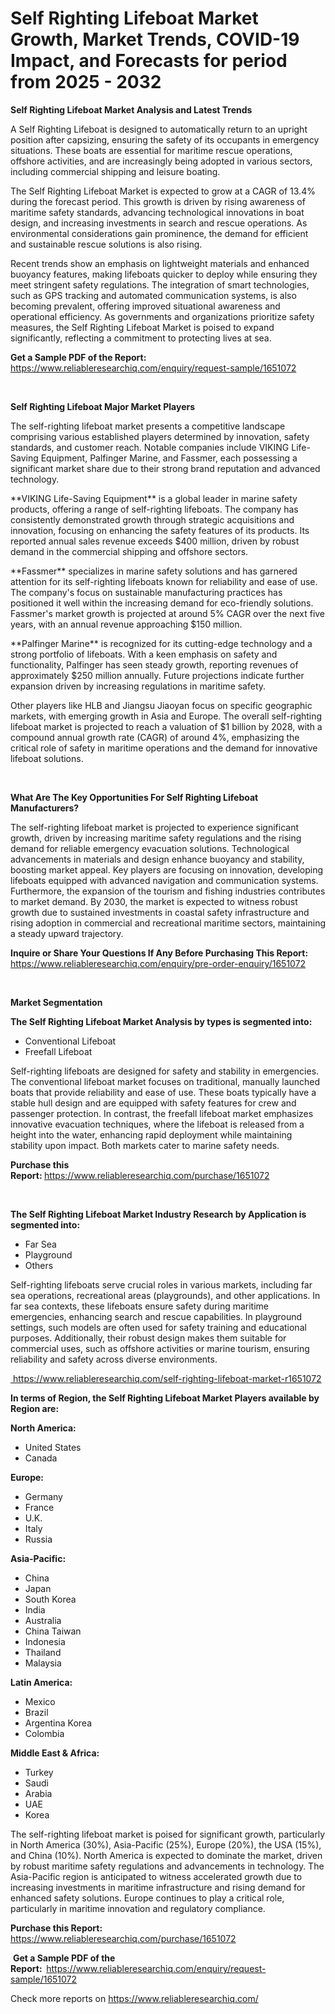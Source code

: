 <p><h1>Self Righting Lifeboat Market Growth, Market Trends, COVID-19 Impact, and Forecasts for period from 2025 - 2032</h1></p><p><strong>Self Righting Lifeboat Market Analysis and Latest Trends</strong></p>
<p><p>A Self Righting Lifeboat is designed to automatically return to an upright position after capsizing, ensuring the safety of its occupants in emergency situations. These boats are essential for maritime rescue operations, offshore activities, and are increasingly being adopted in various sectors, including commercial shipping and leisure boating.</p><p>The Self Righting Lifeboat Market is expected to grow at a CAGR of 13.4% during the forecast period. This growth is driven by rising awareness of maritime safety standards, advancing technological innovations in boat design, and increasing investments in search and rescue operations. As environmental considerations gain prominence, the demand for efficient and sustainable rescue solutions is also rising.</p><p>Recent trends show an emphasis on lightweight materials and enhanced buoyancy features, making lifeboats quicker to deploy while ensuring they meet stringent safety regulations. The integration of smart technologies, such as GPS tracking and automated communication systems, is also becoming prevalent, offering improved situational awareness and operational efficiency. As governments and organizations prioritize safety measures, the Self Righting Lifeboat Market is poised to expand significantly, reflecting a commitment to protecting lives at sea.</p></p>
<p><strong>Get a Sample PDF of the Report:&nbsp;</strong> <a href="https://www.reliableresearchiq.com/enquiry/request-sample/1651072?utm_campaign=3006&utm_medium=2&utm_source=Github&utm_content=ia&utm_term=08042025&utm_id=self-righting-lifeboat">https://www.reliableresearchiq.com/enquiry/request-sample/1651072</a></p>
<p>&nbsp;</p>
<p><strong>Self Righting Lifeboat Major Market Players</strong></p>
<p><p>The self-righting lifeboat market presents a competitive landscape comprising various established players determined by innovation, safety standards, and customer reach. Notable companies include VIKING Life-Saving Equipment, Palfinger Marine, and Fassmer, each possessing a significant market share due to their strong brand reputation and advanced technology.</p><p>**VIKING Life-Saving Equipment** is a global leader in marine safety products, offering a range of self-righting lifeboats. The company has consistently demonstrated growth through strategic acquisitions and innovation, focusing on enhancing the safety features of its products. Its reported annual sales revenue exceeds $400 million, driven by robust demand in the commercial shipping and offshore sectors.</p><p>**Fassmer** specializes in marine safety solutions and has garnered attention for its self-righting lifeboats known for reliability and ease of use. The company's focus on sustainable manufacturing practices has positioned it well within the increasing demand for eco-friendly solutions. Fassmer's market growth is projected at around 5% CAGR over the next five years, with an annual revenue approaching $150 million.</p><p>**Palfinger Marine** is recognized for its cutting-edge technology and a strong portfolio of lifeboats. With a keen emphasis on safety and functionality, Palfinger has seen steady growth, reporting revenues of approximately $250 million annually. Future projections indicate further expansion driven by increasing regulations in maritime safety.</p><p>Other players like HLB and Jiangsu Jiaoyan focus on specific geographic markets, with emerging growth in Asia and Europe. The overall self-righting lifeboat market is projected to reach a valuation of $1 billion by 2028, with a compound annual growth rate (CAGR) of around 4%, emphasizing the critical role of safety in maritime operations and the demand for innovative lifeboat solutions.</p></p>
<p>&nbsp;</p>
<p><strong>What Are The Key Opportunities For Self Righting Lifeboat Manufacturers?</strong></p>
<p><p>The self-righting lifeboat market is projected to experience significant growth, driven by increasing maritime safety regulations and the rising demand for reliable emergency evacuation solutions. Technological advancements in materials and design enhance buoyancy and stability, boosting market appeal. Key players are focusing on innovation, developing lifeboats equipped with advanced navigation and communication systems. Furthermore, the expansion of the tourism and fishing industries contributes to market demand. By 2030, the market is expected to witness robust growth due to sustained investments in coastal safety infrastructure and rising adoption in commercial and recreational maritime sectors, maintaining a steady upward trajectory.</p></p>
<p><strong>Inquire or Share Your Questions If Any Before Purchasing This Report:</strong> <a href="https://www.reliableresearchiq.com/enquiry/pre-order-enquiry/1651072?utm_campaign=3006&utm_medium=2&utm_source=Github&utm_content=ia&utm_term=08042025&utm_id=self-righting-lifeboat">https://www.reliableresearchiq.com/enquiry/pre-order-enquiry/1651072</a></p>
<p>&nbsp;</p>
<p><strong>Market Segmentation</strong></p>
<p><strong>The Self Righting Lifeboat Market Analysis by types is segmented into:</strong></p>
<p><ul><li>Conventional Lifeboat</li><li>Freefall Lifeboat</li></ul></p>
<p><p>Self-righting lifeboats are designed for safety and stability in emergencies. The conventional lifeboat market focuses on traditional, manually launched boats that provide reliability and ease of use. These boats typically have a stable hull design and are equipped with safety features for crew and passenger protection. In contrast, the freefall lifeboat market emphasizes innovative evacuation techniques, where the lifeboat is released from a height into the water, enhancing rapid deployment while maintaining stability upon impact. Both markets cater to marine safety needs.</p></p>
<p><strong>Purchase this Report:&nbsp;</strong><a href="https://www.reliableresearchiq.com/purchase/1651072?utm_campaign=3006&utm_medium=2&utm_source=Github&utm_content=ia&utm_term=08042025&utm_id=self-righting-lifeboat">https://www.reliableresearchiq.com/purchase/1651072</a></p>
<p>&nbsp;</p>
<p><strong>The Self Righting Lifeboat Market Industry Research by Application is segmented into:</strong></p>
<p><ul><li>Far Sea</li><li>Playground</li><li>Others</li></ul></p>
<p><p>Self-righting lifeboats serve crucial roles in various markets, including far sea operations, recreational areas (playgrounds), and other applications. In far sea contexts, these lifeboats ensure safety during maritime emergencies, enhancing search and rescue capabilities. In playground settings, such models are often used for safety training and educational purposes. Additionally, their robust design makes them suitable for commercial uses, such as offshore activities or marine tourism, ensuring reliability and safety across diverse environments.</p></p>
<p><a href="https://www.reliableresearchiq.com/self-righting-lifeboat-market-r1651072?utm_campaign=3006&utm_medium=2&utm_source=Github&utm_content=ia&utm_term=08042025&utm_id=self-righting-lifeboat">&nbsp;https://www.reliableresearchiq.com/self-righting-lifeboat-market-r1651072</a></p>
<p><strong>In terms of Region, the Self Righting Lifeboat Market Players available by Region are:</strong></p>
<p>
    <p> <strong> North America: </strong>
        <ul>
            <li>United States</li>
            <li>Canada</li>
        </ul>
        </p> 
    <p> <strong> Europe: </strong>
        <ul>
            <li>Germany</li>
            <li>France</li>
            <li>U.K.</li>
            <li>Italy</li>
            <li>Russia</li>
        </ul>
        </p> 
    <p> <strong> Asia-Pacific: </strong>
        <ul>
            <li>China</li>
            <li>Japan</li>
            <li>South Korea</li>
            <li>India</li>
            <li>Australia</li>
            <li>China Taiwan</li>
            <li>Indonesia</li>
            <li>Thailand</li>
            <li>Malaysia</li>
        </ul>
        </p> 
    <p> <strong> Latin America: </strong>
        <ul>
            <li>Mexico</li>
            <li>Brazil</li>
            <li>Argentina Korea</li>
            <li>Colombia</li>
        </ul>
        </p> 
    <p> <strong> Middle East & Africa: </strong>
        <ul>
            <li>Turkey</li>
            <li>Saudi</li>
            <li>Arabia</li>
            <li>UAE</li>
            <li>Korea</li>
        </ul>
    </p>
    </p>
<p><p>The self-righting lifeboat market is poised for significant growth, particularly in North America (30%), Asia-Pacific (25%), Europe (20%), the USA (15%), and China (10%). North America is expected to dominate the market, driven by robust maritime safety regulations and advancements in technology. The Asia-Pacific region is anticipated to witness accelerated growth due to increasing investments in maritime infrastructure and rising demand for enhanced safety solutions. Europe continues to play a critical role, particularly in maritime innovation and regulatory compliance.</p></p>
<p><strong>Purchase this Report: </strong><a href="https://www.reliableresearchiq.com/purchase/1651072?utm_campaign=3006&utm_medium=2&utm_source=Github&utm_content=ia&utm_term=08042025&utm_id=self-righting-lifeboat">https://www.reliableresearchiq.com/purchase/1651072</a></p>
<p>&nbsp;<strong>Get a Sample PDF of the Report:&nbsp;&nbsp;</strong><a href="https://www.reliableresearchiq.com/enquiry/request-sample/1651072?utm_campaign=3006&utm_medium=2&utm_source=Github&utm_content=ia&utm_term=08042025&utm_id=self-righting-lifeboat">https://www.reliableresearchiq.com/enquiry/request-sample/1651072</a></p>
<p><strong></strong></p>
<p>Check more reports on <a href="https://www.reliableresearchiq.com/?utm_campaign=3006&utm_medium=2&utm_source=Github&utm_content=ia&utm_term=08042025&utm_id=self-righting-lifeboat">https://www.reliableresearchiq.com/</a></p>